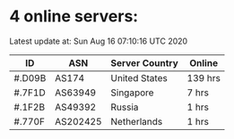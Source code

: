 # 4 online servers:

Latest update at: Sun Aug 16 07:10:16 UTC 2020

| ID | ASN | Server Country | Online |
| -- | --- | -------------- | ------ |
| #.D09B | AS174 | United States | 139 hrs |
| #.7F1D | AS63949 | Singapore | 7 hrs |
| #.1F2B | AS49392 | Russia | 1 hrs |
| #.770F | AS202425 | Netherlands | 1 hrs |

